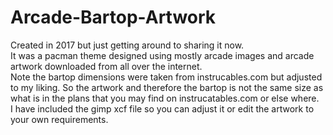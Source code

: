 # Arcade-Bartop-Artwork
Created in 2017 but just getting around to sharing it now.  
It was a pacman theme designed using mostly arcade images and arcade artwork downloaded from all over the internet.  
Note the bartop dimensions were taken from instrucables.com but adjusted to my liking. So the artwork and therefore the bartop is not the same size as what is in the plans that you may find on instrucatables.com or else where.  
I have included the gimp xcf file so you can adjust it or edit the artwork to your own requirements.  

